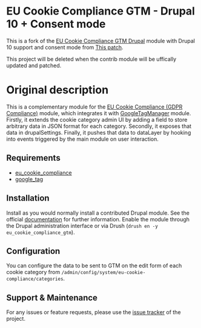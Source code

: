 # EU Cookie Compliance GTM - Drupal 10 + Consent mode

This is a fork of the [EU Cookie Compliance GTM Drupal](https://www.drupal.org/project/eu_cookie_compliance_gtm) module with Drupal 10 support and consent mode from [This patch](https://www.drupal.org/project/eu_cookie_compliance_gtm/issues/3332626).

This project will be deleted when the contrib module will be uffically updated and patched.
# Original description
This is a complementary module for the [EU Cookie Compliance (GDPR Compliance)](https://www.drupal.org/project/eu_cookie_compliance) module, which integrates it with [GoogleTagManager](https://www.drupal.org/project/google_tag) module.
Firstly, it extends the cookie category admin UI by adding a field to store arbitrary data in JSON format for each category.
Secondly, it exposes that data in drupalSettings.
Finally, it pushes that data to dataLayer by hooking into events triggered by the main module on user interaction.


## Requirements

- [eu_cookie_compliance](https://www.drupal.org/project/eu_cookie_compliance)
- [google_tag](https://www.drupal.org/project/google_tag)


## Installation

Install as you would normally install a contributed Drupal module. See the official [documentation](https://www.drupal.org/documentation/install/modules-themes/modules-8) for further information.
Enable the module through the Drupal administration interface or via Drush (`drush en -y eu_cookie_compliance_gtm`).


## Configuration

You can configure the data to be sent to GTM on the edit form of each cookie category from `/admin/config/system/eu-cookie-compliance/categories`.


## Support & Maintenance

For any issues or feature requests, please use the [issue tracker](https://www.drupal.org/project/issues/eu_cookie_compliance_gtm) of the project.